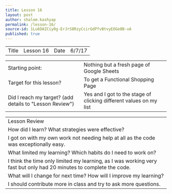 ```yaml
---
title: Lesson 16
layout: post
author: shalom.kashyap
permalink: /lesson-16/
source-id: 1Lu6DAZCiy0g-ErJrS8RzyCcirGdPfvBtvyEOGe8B-vA
published: true
---
```

<table>
  <tr>
    <td>Title</td>
    <td>Lesson 16</td>
    <td>Date</td>
    <td>6/7/17</td>
  </tr>
</table>


<table>
  <tr>
    <td>Starting point:</td>
    <td>Nothing but a fresh page of Google Sheets</td>
  </tr>
  <tr>
    <td>Target for this lesson?</td>
    <td>To get a Functional Shopping Page</td>
  </tr>
  <tr>
    <td>Did I reach my target? 
(add details to "Lesson Review")</td>
    <td>Yes and I got to the stage of clicking different values on my list </td>
  </tr>
</table>


<table>
  <tr>
    <td>Lesson Review</td>
  </tr>
  <tr>
    <td>How did I learn? What strategies were effective? </td>
  </tr>
  <tr>
    <td>I got on with my own work not needing help at all as the code was exceptionally easy.</td>
  </tr>
  <tr>
    <td>What limited my learning? Which habits do I need to work on? </td>
  </tr>
  <tr>
    <td>I think the time only limited my learning, as I was working very fast but only had 20 minutes to complete the code.</td>
  </tr>
  <tr>
    <td>What will I change for next time? How will I improve my learning?</td>
  </tr>
  <tr>
    <td>I should contribute more in class and try to ask more questions.</td>
  </tr>
</table>


